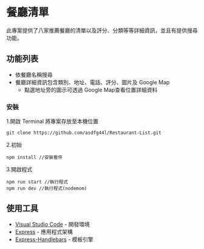 # 餐廳清單
此專案提供了八家推薦餐廳的清單以及評分、分類等等詳細資訊，並且有提供搜尋功能。

## 功能列表
- 依餐廳名稱搜尋
- 餐廳詳細資訊包含類別、地址、電話、評分、圖片及 Google Map
  - 點選地址旁的圖示可透過 Google Map查看位置詳細資料

### 安裝

1.開啟 Terminal 將專案存放至本機位置
```
git clone https://github.com/asdfg44l/Restaurant-List.git
```

2.初始
```
npm install //安裝套件
```

3.開啟程式
```
npm run start //執行程式
npm run dev //執行程式(nodemom)
```

## 使用工具
- [Visual Studio Code](https://visualstudio.microsoft.com/zh-hant/) - 開發環境
- [Express](https://www.npmjs.com/package/express) - 應用程式架構
- [Express-Handlebars](https://www.npmjs.com/package/express-handlebars) - 模板引擎